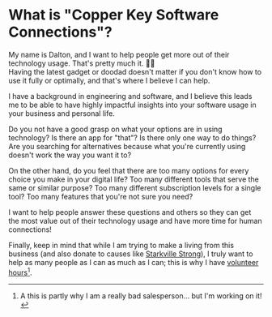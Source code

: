 # What is "Copper Key Software Connections"?

My name is Dalton, and I want to help people get more out of their technology usage. 
That's pretty much it. 🤷‍♂️  
Having the latest gadget or doodad doesn't matter if you don't know how to use it fully or optimally, 
and that's where I believe I can help.

I have a background in engineering and software, and I believe this leads me to be able to have highly impactful insights into 
your software usage in your business and personal life. 

Do you not have a good grasp on what your options are in using technology? Is there an app for "that"? Is there only one way to do things? Are you searching for alternatives because what you're currently using doesn't work the way you want it to?

On the other hand, do you feel that there are too many options for every choice you make in your digital life? Too many different tools that serve the same or similar purpose? Too many different subscription levels for a single tool? Too many features that you're not sure you need?

I want to help people answer these questions and others so they can get the most value out of their technology usage and have more time for human connections!

<!-- For some examples of what I can help with, please look through my [client stories](client_stories) collection and see if there's anything relevant to you.  -->

Finally, keep in mind that while I am trying to make a living from this business (and also donate to causes like [Starkville Strong](https://www.starkvillestrong.org)), I truly want to help as many people as I can as much as I can; this is why I have [volunteer hours](main/volunteering.md)[^1].

[^1]: A this is partly why I am a really bad salesperson... but I'm working on it!
